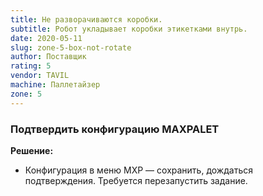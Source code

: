```yaml
---
title: Не разворачиваются коробки.
subtitle: Робот укладывает коробки этикетками внутрь.
date: 2020-05-11
slug: zone-5-box-not-rotate
author: Поставщик
rating: 5
vendor: TAVIL
machine: Паллетайзер
zone: 5
---
```


### Подтвердить конфигурацию MAXPALET

**Решение:**

- Конфигурация в меню MXP — сохранить, дождаться подтверждения. Требуется
  перезапустить задание.
